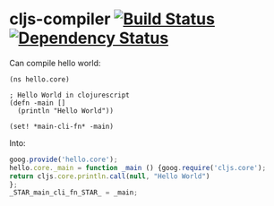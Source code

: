 cljs-compiler [![Build Status](https://travis-ci.org/alanshaw/cljs-compiler.png)](https://travis-ci.org/alanshaw/cljs-compiler) [![Dependency Status](https://david-dm.org/alanshaw/cljs-compiler.png?theme=shields.io)](https://david-dm.org/alanshaw/cljs-compiler)
===

Can compile hello world:

```clojurescript
(ns hello.core)

; Hello World in clojurescript
(defn -main []
  (println "Hello World"))

(set! *main-cli-fn* -main)
```

Into:

```js
goog.provide('hello.core');
hello.core._main = function _main () {goog.require('cljs.core');
return cljs.core.println.call(null, "Hello World")
};
_STAR_main_cli_fn_STAR_ = _main;
```